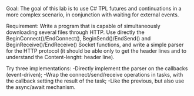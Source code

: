 Goal:
    The goal of this lab is to use C# TPL futures and continuations in a more complex scenario, in conjunction with waiting for external events.

Requirement:
    Write a program that is capable of simultaneously downloading several files through HTTP. Use directly the BeginConnect()/EndConnect(), BeginSend()/EndSend() and BeginReceive()/EndReceive() Socket functions, and write a simple parser for the HTTP protocol (it should be able only to get the header lines and to understand the Content-lenght: header line).


Try three implementations:
    -Directly implement the parser on the callbacks (event-driven);
    -Wrap the connect/send/receive operations in tasks, with the callback setting the result of the task;
    -Like the previous, but also use the async/await mechanism.